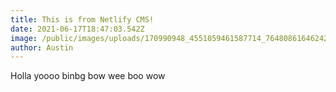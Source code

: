 ```yaml
---
title: This is from Netlify CMS!
date: 2021-06-17T18:47:03.542Z
image: /public/images/uploads/170990948_4551059461587714_7648086164624235924_n.jpg
author: Austin
---
```

Holla yoooo binbg bow wee boo wow